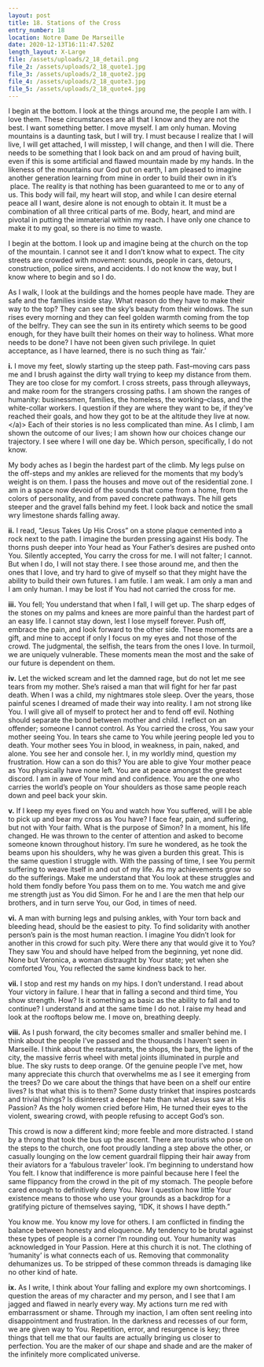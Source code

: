 ```yaml
---
layout: post
title: 18. Stations of the Cross
entry_number: 18
location: Notre Dame De Marseille
date: 2020-12-13T16:11:47.520Z
length_layout: X-Large
file: /assets/uploads/2_18_detail.png
file_2: /assets/uploads/2_18_quote1.jpg
file_3: /assets/uploads/2_18_quote2.jpg
file_4: /assets/uploads/2_18_quote3.jpg
file_5: /assets/uploads/2_18_quote4.jpg
---
```

I begin at the bottom. I look at the things around me, the people I am with. I love them. These circumstances are all that I know and they are not the best. I want something better. I move myself. I am only human. Moving mountains is a daunting task, but I will try. I must because I realize that I will live, I will get attached, I will misstep, I will change, and then I will die. There needs to be something that I look back on and am proud of having built, even if this is some artificial and flawed mountain made by my hands. In the likeness of the mountains our God put on earth, I am pleased to imagine another generation learning from mine in order to build their own in it’s  place. The reality is that nothing has been guaranteed to me or to any of us. This body will fail, my heart will stop, and while I can desire eternal peace all I want, desire alone is not enough to obtain it. It must be a combination of all three critical parts of me. Body, heart, and mind are pivotal in putting the immaterial within my reach. I have only one chance to make it to my goal, so there is no time to waste. 

I begin at the bottom. I look up and imagine being at the church on the top of the mountain. I cannot see it and I don’t know what to expect. The city streets are crowded with movement: sounds, people in cars, detours, construction, police sirens, and accidents. I do not know the way, but I know where to begin and so I do. 

As I walk, I look at the buildings and the homes people have made. They are safe and the families inside stay. What reason do they have to make their way to the top? They can see the sky’s beauty from their windows. The sun rises every morning and they can feel golden warmth coming from the top of the belfry. They can see the sun in its entirety which seems to be good enough, for they have built their homes on their way to holiness. What more needs to be done? I have not been given such privilege. In quiet acceptance, as I have learned, there is no such thing as ‘fair.’ 

**i.** I move my feet, slowly starting up the steep path. Fast–moving cars pass me and I brush against the dirty wall trying to keep my distance from them.  They are too close for my comfort. <a>I cross streets, pass through alleyways, and make room for the strangers crossing paths. I am shown the ranges of humanity: businessmen, families, the homeless, the working–class, and the white-collar workers. I question if they are where they want to be, if they’ve reached their goals, and how they got to be at the altitude they live at now.</a)> Each of their stories is no less complicated than mine. As I climb, I am shown the outcome of our lives; I am shown how our choices change our trajectory. I see where I will one day be. Which person, specifically, I do not know. 

My body aches as I begin the hardest part of the climb. My legs pulse on the off-steps and my ankles are relieved for the moments that my body’s weight is on them. I pass the houses and move out of the residential zone. I am in a space now devoid of the sounds that come from a home, from the colors of personality, and from paved concrete pathways. The hill gets steeper and the gravel falls behind my feet. <a>I look back and notice the small wry limestone shards falling away. </a>

**ii.** I read, “Jesus Takes Up His Cross” on a stone plaque cemented into a rock next to the path. I imagine the burden pressing against His body. The thorns push deeper into Your head as Your Father’s desires are pushed onto You. Silently accepted, You carry the cross for me. I will not falter; I cannot. But when I do, I will not stay there. I see those around me, and then the ones that I love, and try hard to give of myself so that they might have the ability to build their own futures. I am futile. I am weak. I am only a man and I am only human. I may be lost if You had not carried the cross for me. 

**iii.** You fell; You understand that when I fall, I will get up. The sharp edges of the stones on my palms and knees are more painful than the hardest part of an easy life. I cannot stay down, lest I lose myself forever. Push off, embrace the pain, and look forward to the other side. These moments are a gift, and mine to accept if only I focus on my eyes and not those of the crowd. The judgmental, the selfish, the tears from the ones I love. In turmoil, we are uniquely vulnerable. These moments mean the most and the sake of our future is dependent on them. 

**iv.** Let the wicked scream and let the damned rage, but do not let me see tears from my mother. She’s raised a man that will fight for her far past death. When I was a child, my nightmares stole sleep. Over the years, those painful scenes I dreamed of made their way into reality. I am not strong like You. I will give all of myself to protect her and to fend off evil. Nothing should separate the bond between mother and child. I reflect on an offender; someone I cannot control. As You carried the cross, You saw your mother seeing You. In tears she came to You while jeering people led you to death. Your mother sees You in blood, in weakness, in pain, naked, and alone. You see her and console her. I, in my worldly mind, question my frustration. How can a son do this? You are able to give Your mother peace as You physically have none left. You are at peace amongst the greatest discord. I am in awe of Your mind and confidence. You are the one who carries the world’s people on Your shoulders as those same people reach down and peel back your skin. 

**v.** If I keep my eyes fixed on You and watch how You suffered, will I be able to pick up and bear my cross as You have? I face fear, pain, and suffering, but not with Your faith. What is the purpose of Simon? In a moment, his life changed. He was thrown to the center of attention and asked to become someone known throughout history. I’m sure he wondered, as he took the beams upon his shoulders, why he was given a burden this great. This is the same question I struggle with. With the passing of time, I see You permit suffering to weave itself in and out of my life. As my achievements grow so do the sufferings. Make me understand that You look at these struggles and hold them fondly before You pass them on to me. You watch me and give me strength just as You did Simon. For he and I are the men that help our brothers, and in turn serve You, our God, in times of need. 

**vi.** A man with burning legs and pulsing ankles, with Your torn back and bleeding head, should be the easiest to pity. To find solidarity with another person’s pain is the most human reaction. I imagine You didn’t look for another in this crowd for such pity. Were there any that would give it to You? They saw You and should have helped from the beginning, yet none did. None but Veronica, a woman distraught by Your state; yet when she comforted You, You reflected the same kindness back to her. 

**vii.** I stop and rest my hands on my hips. I don’t understand. I read about Your victory in failure. I hear that in falling a second and third time, You show strength. How? Is it something as basic as the ability to fall and to continue? I understand and at the same time I do not. I raise my head and look at the rooftops below me. I move on, breathing deeply. 

**viii.** As I push forward, the city becomes smaller and smaller behind me. I think about the people I’ve passed and the thousands I haven’t seen in Marseille. I think about the restaurants, the shops, the bars, the lights of the city, the massive ferris wheel with metal joints illuminated in purple and blue. The sky rusts to deep orange. Of the genuine people I’ve met, how many appreciate this church that overwhelms me as I see it emerging from the trees? <a>Do we care about the things that have been on a shelf our entire lives?</a> Is that what this is to them? Some dusty trinket that inspires postcards and trivial things? Is disinterest a deeper hate than what Jesus saw at His Passion? As the holy women cried before Him, He turned their eyes to the violent, swearing crowd, with people refusing to accept God’s son. 

<a>This crowd is now a different kind; more feeble and more distracted.</a> I stand by a throng that took the bus up the ascent. There are tourists who pose on the steps to the church, one foot proudly landing a step above the other, or casually lounging on the low cement guardrail flipping their hair away from their aviators for a ‘fabulous traveler’ look. I’m beginning to understand how You felt. I know that indifference is more painful because here I feel the same flippancy from the crowd in the pit of my stomach. The people before cared enough to definitively deny You. Now I question how little Your existence means to those who use your grounds as a backdrop for a gratifying picture of themselves saying, “IDK, it shows I have depth.” 

You know me. You know my love for others. I am conflicted in finding the balance between honesty and eloquence. My tendency to be brutal against these types of people is a corner I’m rounding out. Your humanity was acknowledged in Your Passion. Here at this church it is not. The clothing of ‘humanity’ is what connects each of us. Removing that commonality dehumanizes us. To be stripped of these common threads is damaging like no other kind of hate. 

**ix.** As I write, I think about Your falling and explore my own shortcomings. I question the areas of my character and my person, and I see that I am jagged and flawed in nearly every way. My actions turn me red with embarrassment or shame. Through my inaction, I am often sent reeling into disappointment and frustration. In the darkness and recesses of our form, we are given way to You. Repetition, error, and resurgence is key; three things that tell me that our faults are actually bringing us closer to perfection. You are the maker of our shape and shade and are the maker of the infinitely more complicated universe.
